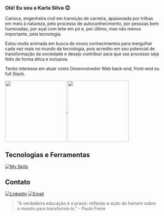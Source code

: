 ### Olá! Eu sou a Karla Silva 😊

Carioca, engenheira civil em transição de carreira, apaixonada por trilhas em meio à natureza, pelo processo de autoconhecimento, por pessoas bem humoradas, por açaí com leite em pó e, por último, mas não menos importante, pela tecnologia.

Estou muito animada em busca de novos conhecimentos para mergulhar cada vez mais no mundo da tecnologia, pois acredito em seu potencial de transformação da sociedade e desejo contribuir para que sse processo seja feito de forma ética e inclusiva.

Tenho interesse em atuar como Desenvolvedor Web back-end, front-end ou full Stack.

<a href="https://github.com/anuraghazr/github-readme-stats">
  <img height=200 align="center" src="https://github-readme-stats.vercel.app/api?username=KarlaSilvaEng&show_icons=true&theme=radical" />
</a>
<a href="https://github.com/anuraghazra/convoychat">
  <img height=200 align="center" src="https://github-readme-stats.vercel.app/api/top-langs?username=KarlaSilvaEng&layout=donut&langs_count=8&card_width=320&theme=radical" />
</a>

## Tecnologias e Ferramentas
[![My Skills](https://skillicons.dev/icons?i=html,css,bootstrap,js,react,nodejs,express,py,java,postgres,eclipse,idea,git,github)](https://skillicons.dev)

## Contato
[![Linkedin](https://img.shields.io/badge/LinkedIn-0077B5?style=for-the-badge&logo=linkedin&logoColor=white)](https://www.linkedin.com/in/karlasilva-eng/)
[![Email](https://img.shields.io/badge/Gmail-D14836?style=for-the-badge&logo=gmail&logoColor=white)](mailto:karlasilvaeng@gmail.com)

> "A verdadeira educação é a práxis: reflexão e ação do homem sobre o mundo para transformá-lo." - Paulo Freire
> 
